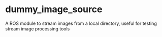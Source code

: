 dummy_image_source
==================

A ROS module to stream images from a local directory, useful for testing stream image processing tools
